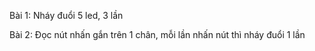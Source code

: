 Bài 1: Nháy đuổi 5 led, 3 lần

Bài 2: Đọc nút nhấn gắn trên 1 chân, mỗi lần nhấn nút thì nháy đuổi 1 lần
